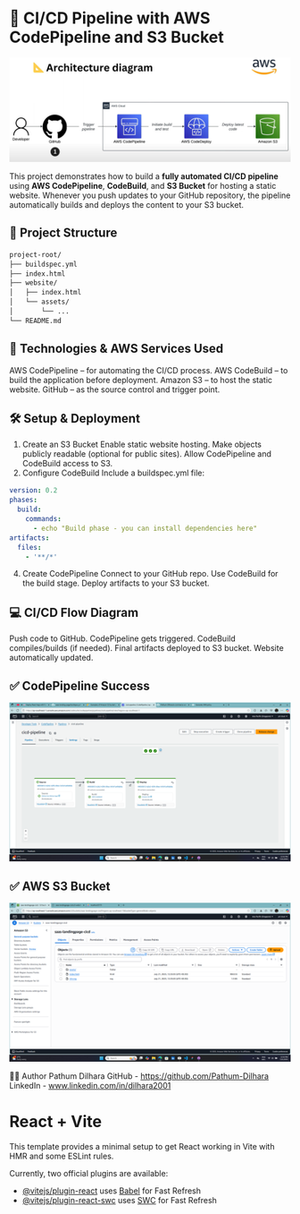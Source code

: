 # 🚀 CI/CD Pipeline with AWS CodePipeline and S3 Bucket

![diagram](images/diagram.png)

This project demonstrates how to build a **fully automated CI/CD pipeline** using **AWS CodePipeline**, **CodeBuild**, and **S3 Bucket** for hosting a static website. Whenever you push updates to your GitHub repository, the pipeline automatically builds and deploys the content to your S3 bucket.

## 📁 Project Structure
```bash
project-root/
├── buildspec.yml
├── index.html
├── website/
│   ├── index.html
│   └── assets/
│       └── ...
└── README.md
```
## 🔧 Technologies & AWS Services Used

AWS CodePipeline – for automating the CI/CD process.
AWS CodeBuild – to build the application before deployment.
Amazon S3 – to host the static website.
GitHub – as the source control and trigger point.

## 🛠️ Setup & Deployment

1. Create an S3 Bucket
    Enable static website hosting.
    Make objects publicly readable (optional for public sites).
    Allow CodePipeline and CodeBuild access to S3.
2. Configure CodeBuild
    Include a buildspec.yml file:

```yaml
version: 0.2
phases:
  build:
    commands:
      - echo "Build phase - you can install dependencies here"
artifacts:
  files:
    - '**/*'
```

4. Create CodePipeline
   Connect to your GitHub repo.
   Use CodeBuild for the build stage.
   Deploy artifacts to your S3 bucket.


## 💻 CI/CD Flow Diagram

Push code to GitHub.
CodePipeline gets triggered.
CodeBuild compiles/builds (if needed).
Final artifacts deployed to S3 bucket.
Website automatically updated.

## ✅ CodePipeline Success
![pipeline](images/pipeline.png)

## ✅ AWS S3 Bucket
![pipeline](images/bucket.png)

🧑‍💻 Author
Pathum Dilhara
GitHub - https://github.com/Pathum-Dilhara
LinkedIn - www.linkedin.com/in/dilhara2001


# React + Vite

This template provides a minimal setup to get React working in Vite with HMR and some ESLint rules.

Currently, two official plugins are available:

- [@vitejs/plugin-react](https://github.com/vitejs/vite-plugin-react/blob/main/packages/plugin-react/README.md) uses [Babel](https://babeljs.io/) for Fast Refresh
- [@vitejs/plugin-react-swc](https://github.com/vitejs/vite-plugin-react-swc) uses [SWC](https://swc.rs/) for Fast Refresh

